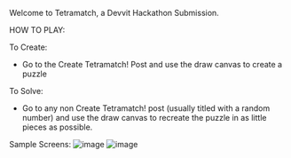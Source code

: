 
Welcome to Tetramatch, a Devvit Hackathon Submission. 


HOW TO PLAY:

To Create:
- Go to the Create Tetramatch! Post and use the draw canvas to create a puzzle

To Solve: 
- Go to any non Create Tetramatch! post (usually titled with a random number) and use the draw canvas to recreate the puzzle in as little pieces as possible. 

Sample Screens: 
![image](https://github.com/user-attachments/assets/cadb7207-9396-4a12-b95d-a53aa2d167d0)
![image](https://github.com/user-attachments/assets/ecd25b1d-41a2-452a-985d-b10e7588bfd7)

